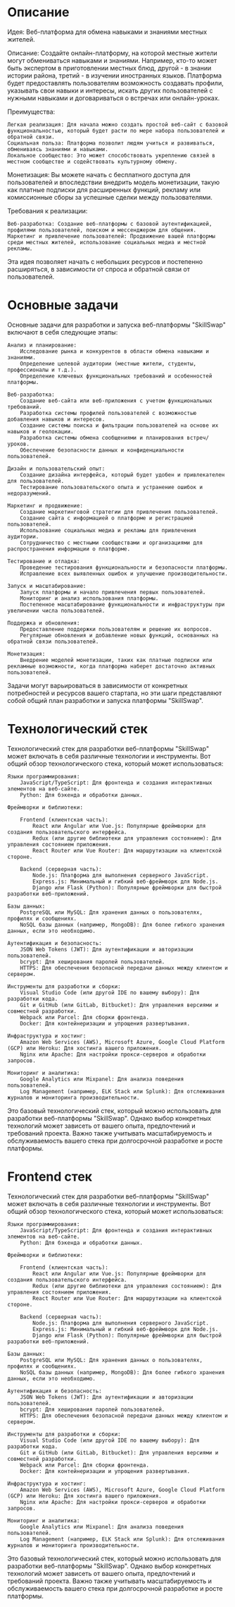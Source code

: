# Описание
Идея: Веб-платформа для обмена навыками и знаниями местных жителей.

Описание:
Создайте онлайн-платформу, на которой местные жители могут обмениваться навыками и знаниями. Например, кто-то может быть экспертом в приготовлении местных блюд, другой - в знании истории района, третий - в изучении иностранных языков. Платформа будет предоставлять пользователям возможность создавать профили, указывать свои навыки и интересы, искать других пользователей с нужными навыками и договариваться о встречах или онлайн-уроках.

Преимущества:

    Легкая реализация: Для начала можно создать простой веб-сайт с базовой функциональностью, который будет расти по мере набора пользователей и обратной связи.
    Социальная польза: Платформа позволит людям учиться и развиваться, обмениваясь знаниями и навыками.
    Локальное сообщество: Это может способствовать укреплению связей в местном сообществе и содействовать культурному обмену.

Монетизация:
Вы можете начать с бесплатного доступа для пользователей и впоследствии внедрить модель монетизации, такую как платные подписки для расширенных функций, рекламу или комиссионные сборы за успешные сделки между пользователями.

Требования к реализации:

    Веб-разработка: Создание веб-платформы с базовой аутентификацией, профилями пользователей, поиском и мессенджером для общения.
    Маркетинг и привлечение пользователей: Продвижение вашей платформы среди местных жителей, использование социальных медиа и местной рекламы.

Эта идея позволяет начать с небольших ресурсов и постепенно расширяться, в зависимости от спроса и обратной связи от пользователей.

# Основные задачи
Основные задачи для разработки и запуска веб-платформы "SkillSwap" включают в себя следующие этапы:

    Анализ и планирование:
        Исследование рынка и конкурентов в области обмена навыками и знаниями.
        Определение целевой аудитории (местные жители, студенты, профессионалы и т.д.).
        Определение ключевых функциональных требований и особенностей платформы.

    Веб-разработка:
        Создание веб-сайта или веб-приложения с учетом функциональных требований.
        Разработка системы профилей пользователей с возможностью добавления навыков и интересов.
        Создание системы поиска и фильтрации пользователей на основе их навыков и геолокации.
        Разработка системы обмена сообщениями и планирования встреч/уроков.
        Обеспечение безопасности данных и конфиденциальности пользователей.

    Дизайн и пользовательский опыт:
        Создание дизайна интерфейса, который будет удобен и привлекателен для пользователей.
        Тестирование пользовательского опыта и устранение ошибок и недоразумений.

    Маркетинг и продвижение:
        Создание маркетинговой стратегии для привлечения пользователей.
        Создание сайта с информацией о платформе и регистрацией пользователей.
        Использование социальных медиа и рекламы для привлечения аудитории.
        Сотрудничество с местными сообществами и организациями для распространения информации о платформе.

    Тестирование и отладка:
        Проведение тестирования функциональности и безопасности платформы.
        Исправление всех выявленных ошибок и улучшение производительности.

    Запуск и масштабирование:
        Запуск платформы и начало привлечения первых пользователей.
        Мониторинг и анализ использования платформы.
        Постепенное масштабирование функциональности и инфраструктуры при увеличении числа пользователей.

    Поддержка и обновления:
        Предоставление поддержки пользователям и решение их вопросов.
        Регулярные обновления и добавление новых функций, основанных на обратной связи пользователей.

    Монетизация:
        Внедрение моделей монетизации, таких как платные подписки или рекламные возможности, когда платформа наберет достаточно активных пользователей.

Задачи могут варьироваться в зависимости от конкретных потребностей и ресурсов вашего стартапа, но эти шаги представляют собой общий план разработки и запуска платформы "SkillSwap".

# Технологический стек
Технологический стек для разработки веб-платформы "SkillSwap" может включать в себя различные технологии и инструменты. Вот общий обзор технологического стека, который может использоваться:

    Языки программирования:
        JavaScript/TypeScript: Для фронтенда и создания интерактивных элементов на веб-сайте.
        Python: Для бэкенда и обработки данных.

    Фреймворки и библиотеки:

        Frontend (клиентская часть):
            React или Angular или Vue.js: Популярные фреймворки для создания пользовательского интерфейса.
            Redux (или другие библиотеки для управления состоянием): Для управления состоянием приложения.
            React Router или Vue Router: Для маршрутизации на клиентской стороне.

        Backend (серверная часть):
            Node.js: Платформа для выполнения серверного JavaScript.
            Express.js: Минимальный и гибкий веб-фреймворк для Node.js.
            Django или Flask (Python): Популярные фреймворки для быстрой разработки веб-приложений.

    Базы данных:
        PostgreSQL или MySQL: Для хранения данных о пользователях, профилях и сообщениях.
        NoSQL базы данных (например, MongoDB): Для более гибкого хранения данных, если это необходимо.

    Аутентификация и безопасность:
        JSON Web Tokens (JWT): Для аутентификации и авторизации пользователей.
        bcrypt: Для хеширования паролей пользователей.
        HTTPS: Для обеспечения безопасной передачи данных между клиентом и сервером.

    Инструменты для разработки и сборки:
        Visual Studio Code (или другой IDE по вашему выбору): Для разработки кода.
        Git и GitHub (или GitLab, Bitbucket): Для управления версиями и совместной разработки.
        Webpack или Parcel: Для сборки фронтенда.
        Docker: Для контейнеризации и упрощения развертывания.

    Инфраструктура и хостинг:
        Amazon Web Services (AWS), Microsoft Azure, Google Cloud Platform (GCP) или Heroku: Для хостинга вашего приложения.
        Nginx или Apache: Для настройки прокси-серверов и обработки запросов.

    Мониторинг и аналитика:
        Google Analytics или Mixpanel: Для анализа поведения пользователей.
        Log Management (например, ELK Stack или Splunk): Для отслеживания журналов и мониторинга производительности.

Это базовый технологический стек, который можно использовать для разработки веб-платформы "SkillSwap". Однако выбор конкретных технологий может зависеть от вашего опыта, предпочтений и требований проекта. Важно также учитывать масштабируемость и обслуживаемость вашего стека при долгосрочной разработке и росте платформы.

# Frontend стек
Технологический стек для разработки веб-платформы "SkillSwap" может включать в себя различные технологии и инструменты. Вот общий обзор технологического стека, который может использоваться:

    Языки программирования:
        JavaScript/TypeScript: Для фронтенда и создания интерактивных элементов на веб-сайте.
        Python: Для бэкенда и обработки данных.

    Фреймворки и библиотеки:

        Frontend (клиентская часть):
            React или Angular или Vue.js: Популярные фреймворки для создания пользовательского интерфейса.
            Redux (или другие библиотеки для управления состоянием): Для управления состоянием приложения.
            React Router или Vue Router: Для маршрутизации на клиентской стороне.

        Backend (серверная часть):
            Node.js: Платформа для выполнения серверного JavaScript.
            Express.js: Минимальный и гибкий веб-фреймворк для Node.js.
            Django или Flask (Python): Популярные фреймворки для быстрой разработки веб-приложений.

    Базы данных:
        PostgreSQL или MySQL: Для хранения данных о пользователях, профилях и сообщениях.
        NoSQL базы данных (например, MongoDB): Для более гибкого хранения данных, если это необходимо.

    Аутентификация и безопасность:
        JSON Web Tokens (JWT): Для аутентификации и авторизации пользователей.
        bcrypt: Для хеширования паролей пользователей.
        HTTPS: Для обеспечения безопасной передачи данных между клиентом и сервером.

    Инструменты для разработки и сборки:
        Visual Studio Code (или другой IDE по вашему выбору): Для разработки кода.
        Git и GitHub (или GitLab, Bitbucket): Для управления версиями и совместной разработки.
        Webpack или Parcel: Для сборки фронтенда.
        Docker: Для контейнеризации и упрощения развертывания.

    Инфраструктура и хостинг:
        Amazon Web Services (AWS), Microsoft Azure, Google Cloud Platform (GCP) или Heroku: Для хостинга вашего приложения.
        Nginx или Apache: Для настройки прокси-серверов и обработки запросов.

    Мониторинг и аналитика:
        Google Analytics или Mixpanel: Для анализа поведения пользователей.
        Log Management (например, ELK Stack или Splunk): Для отслеживания журналов и мониторинга производительности.

Это базовый технологический стек, который можно использовать для разработки веб-платформы "SkillSwap". Однако выбор конкретных технологий может зависеть от вашего опыта, предпочтений и требований проекта. Важно также учитывать масштабируемость и обслуживаемость вашего стека при долгосрочной разработке и росте платформы.

